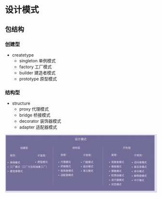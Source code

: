 # 设计模式
## 包结构
### 创建型
* createtype
  * singleton 单例模式
  * factory   工厂模式
  * builder   建造者模式
  * prototype 原型模式
### 结构型
* structure
  * proxy     代理模式
  * bridge    桥接模式
  * decorator 装饰器模式
  * adapter   适配器模式
  
![](README-IMG/img.png)